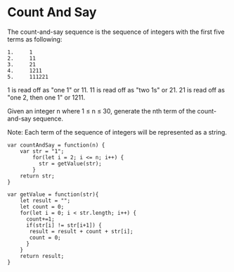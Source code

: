 # Count And Say

The count-and-say sequence is the sequence of integers with the first five terms as following:

```
1.     1
2.     11
3.     21
4.     1211
5.     111221
```

1 is read off as "one 1" or 11.
11 is read off as "two 1s" or 21.
21 is read off as "one 2, then one 1" or 1211.

Given an integer n where 1 ≤ n ≤ 30, generate the nth term of the count-and-say sequence.

Note: Each term of the sequence of integers will be represented as a string.

```
var countAndSay = function(n) {
    var str = "1";
        for(let i = 2; i <= n; i++) {
          str = getValue(str);
        }
    return str;
}

var getValue = function(str){
    let result = "";
    let count = 0;
    for(let i = 0; i < str.length; i++) {
      count+=1;
      if(str[i] != str[i+1]) {
       result = result + count + str[i];
       count = 0;
      }
    }
    return result;
}
```
